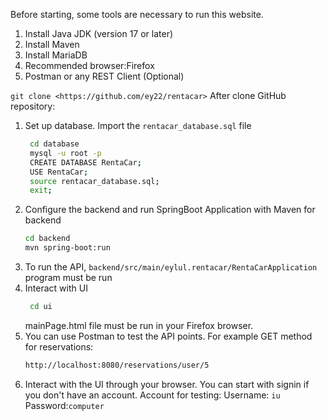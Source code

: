 Before starting, some tools are necessary to run this website.
1. Install Java JDK (version 17 or later)
2. Install Maven
3. Install MariaDB
4. Recommended browser:Firefox
5. Postman or any REST Client (Optional)
   
`git clone <https://github.com/ey22/rentacar>`
After clone GitHub repository:
1. Set up database. Import the `rentacar_database.sql` file
   ```bash
    cd database
    mysql -u root -p
    CREATE DATABASE RentaCar;
    USE RentaCar;
    source rentacar_database.sql;
    exit;
   ```   
2. Configure the backend and run SpringBoot Application with Maven for backend
   ```bash
   cd backend
   mvn spring-boot:run
   ```
3. To run the API, `backend/src/main/eylul.rentacar/RentaCarApplication` program must be run
4. Interact with UI
   ```bash
    cd ui
   ```
   mainPage.html file must be run in your Firefox browser.
5. You can use Postman to test the API points. For example GET method for reservations:
   ```bash
   http://localhost:8080/reservations/user/5
   ```
6. Interact with the UI through your browser. You can start with signin if you don't have an account. Account for testing:
  Username: `iu`
Password:`computer`


